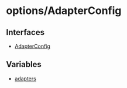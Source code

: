 # options/AdapterConfig

## Interfaces

- [AdapterConfig](interfaces/AdapterConfig.md)

## Variables

- [adapters](variables/adapters.md)
